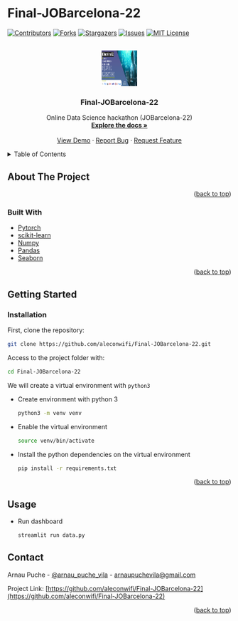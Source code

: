 # Final-JOBarcelona-22
<div id="top"></div>

<!-- PROJECT SHIELDS -->
<!--
*** https://www.markdownguide.org/basic-syntax/#reference-style-links
-->
[![Contributors][contributors-shield]][contributors-url]
[![Forks][forks-shield]][forks-url]
[![Stargazers][stars-shield]][stars-url]
[![Issues][issues-shield]][issues-url]
[![MIT License][license-shield]][license-url]



<!-- PROJECT LOGO -->
<br />
<div align="center">
  <a href="https://github.com/aleconwifi/Final-JOBarcelona-22">
    <img src="hack.png" alt="Logo" width="80" height="80">
  </a>

  <h3 align="center">Final-JOBarcelona-22</h3>

  <p align="center">
    Online Data Science hackathon  (JOBarcelona-22)
    <br />
    <a href="https://github.com/aleconwifi/Final-JOBarcelona-22"><strong>Explore the docs »</strong></a>
    <br />
    <br />
    <a href="https://github.com/aleconwifi/Final-JOBarcelona-22">View Demo</a>
    ·
    <a href="https://github.com/aleconwifi/Final-JOBarcelona-22/issues">Report Bug</a>
    ·
    <a href="https://github.com/aleconwifi/Final-JOBarcelona-22/issues">Request Feature</a>
  </p>
</div>



<!-- TABLE OF CONTENTS -->
<details>
  <summary>Table of Contents</summary>
  <ol>
    <li>
      <a href="#about-the-project">About The Project</a>
      <ul>
      <li><a href="#built-with">Built With</a></li>
      <li><a href="#model">Model</a></li>
      </ul>
    </li>
    <li>
      <a href="#getting-started">Getting Started</a>
      <ul>
        <li><a href="#installation">Installation</a></li>
      </ul>
    </li>
    <li><a href="#usage">Usage</a></li>
    <li><a href="#contact">Contact</a></li>
  </ol>
</details>


<!-- ABOUT THE PROJECT -->
## About The Project




<p align="right">(<a href="#top">back to top</a>)</p>

### Built With

* [Pytorch](https://pytorch.org/)
* [scikit-learn](https://scikit-learn.org/)
* [Numpy](https://numpy.org/)
* [Pandas](https://pandas.pydata.org/)
* [Seaborn](https://seaborn.pydata.org/)

<p align="right">(<a href="#top">back to top</a>)</p>


<!-- GETTING STARTED -->
## Getting Started

### Installation


First, clone the repository:
   ```sh
   git clone https://github.com/aleconwifi/Final-JOBarcelona-22.git
   ```
Access to the project folder with:
  ```sh
  cd Final-JOBarcelona-22
  ```

We will create a virtual environment with `python3`
* Create environment with python 3 
    ```sh
    python3 -m venv venv
    ```
    
* Enable the virtual environment
    ```sh
    source venv/bin/activate
    ```

* Install the python dependencies on the virtual environment
    ```sh
    pip install -r requirements.txt
    ```

<p align="right">(<a href="#top">back to top</a>)</p>

## Usage

* Run dashboard
    ```sh
    streamlit run data.py 
    ```


<!-- CONTACT -->
## Contact

Arnau Puche  - [@arnau_puche_vila](https://www.linkedin.com/in/arnau-puche-vila-ds/) - arnaupuchevila@gmail.com

Project Link: [https://github.com/aleconwifi/Final-JOBarcelona-22](https://github.com/aleconwifi/Final-JOBarcelona-22)


<p align="right">(<a href="#top">back to top</a>)</p>



<!-- MARKDOWN LINKS & IMAGES -->
<!-- https://www.markdownguide.org/basic-syntax/#reference-style-links -->
[contributors-shield]: https://img.shields.io/github/contributors/aleconwifi/Final-JOBarcelona-22.svg?style=for-the-badge
[contributors-url]: https://github.com/aleconwifi/Final-JOBarcelona-22/graphs/contributors
[forks-shield]: https://img.shields.io/github/forks/aleconwifi/Final-JOBarcelona-22.svg?style=for-the-badge
[forks-url]: https://github.com/aleconwifi/Final-JOBarcelona-22/network/members
[stars-shield]: https://img.shields.io/github/stars/aleconwifi/Final-JOBarcelona-22.svg?style=for-the-badge
[stars-url]: https://github.com/aleconwifi/Final-JOBarcelona-22/stargazers
[issues-shield]: https://img.shields.io/github/issues/aleconwifi/Final-JOBarcelona-22.svg?style=for-the-badge
[issues-url]: https://github.com/aleconwifi/Final-JOBarcelona-22/issues
[license-shield]: https://img.shields.io/github/license/aleconwifi/Final-JOBarcelona-22.svg?style=for-the-badge
[license-url]: https://github.com/aleconwifi/Final-JOBarcelona-22/blob/main/LICENSE.txt
[linkedin-shield]: https://img.shields.io/badge/-LinkedIn-black.svg?style=for-the-badge&logo=linkedin&colorB=555
